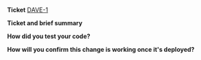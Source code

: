 <!-- **PR Name format example**
[SRE-18] - Description

Where SRE is replaced with the appropriate JIRA project prefix and the 18 is the ticket number.
-->

**Ticket**
[DAVE-1](https://demoforthedaves.atlassian.net/browse/DAVE-1)

**Ticket and brief summary**

**How did you test your code?**

**How will you confirm this change is working once it's deployed?**
